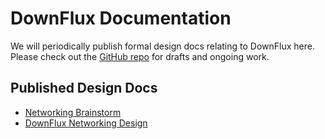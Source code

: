 # DownFlux Documentation
We will periodically publish formal design docs relating to DownFlux here. Please check out the [GitHub repo](https://github.com/downflux/docs) for drafts and ongoing work.

## Published Design Docs
* [Networking Brainstorm](/brainstorm/networking)
* [DownFlux Networking Design](/design/server)
